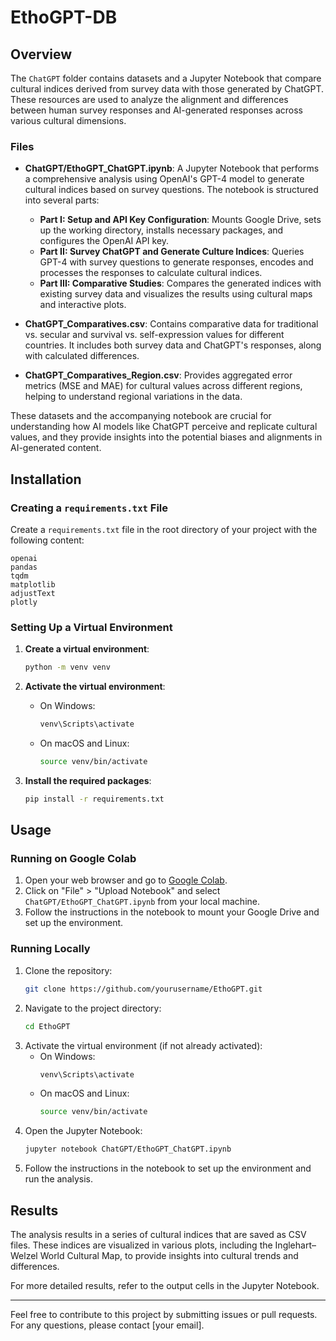 # EthoGPT-DB

## Overview

The `ChatGPT` folder contains datasets and a Jupyter Notebook that compare cultural indices derived from survey data with those generated by ChatGPT. These resources are used to analyze the alignment and differences between human survey responses and AI-generated responses across various cultural dimensions.

### Files

- **ChatGPT/EthoGPT_ChatGPT.ipynb**: A Jupyter Notebook that performs a comprehensive analysis using OpenAI's GPT-4 model to generate cultural indices based on survey questions. The notebook is structured into several parts:
  - **Part I: Setup and API Key Configuration**: Mounts Google Drive, sets up the working directory, installs necessary packages, and configures the OpenAI API key.
  - **Part II: Survey ChatGPT and Generate Culture Indices**: Queries GPT-4 with survey questions to generate responses, encodes and processes the responses to calculate cultural indices.
  - **Part III: Comparative Studies**: Compares the generated indices with existing survey data and visualizes the results using cultural maps and interactive plots.

- **ChatGPT_Comparatives.csv**: Contains comparative data for traditional vs. secular and survival vs. self-expression values for different countries. It includes both survey data and ChatGPT's responses, along with calculated differences.

- **ChatGPT_Comparatives_Region.csv**: Provides aggregated error metrics (MSE and MAE) for cultural values across different regions, helping to understand regional variations in the data.


These datasets and the accompanying notebook are crucial for understanding how AI models like ChatGPT perceive and replicate cultural values, and they provide insights into the potential biases and alignments in AI-generated content.

## Installation

### Creating a `requirements.txt` File

Create a `requirements.txt` file in the root directory of your project with the following content:

```
openai
pandas
tqdm
matplotlib
adjustText
plotly
```

### Setting Up a Virtual Environment

1. **Create a virtual environment**:
   ```bash
   python -m venv venv
   ```

2. **Activate the virtual environment**:
   - On Windows:
     ```bash
     venv\Scripts\activate
     ```
   - On macOS and Linux:
     ```bash
     source venv/bin/activate
     ```

3. **Install the required packages**:
   ```bash
   pip install -r requirements.txt
   ```

## Usage

### Running on Google Colab

1. Open your web browser and go to [Google Colab](https://colab.research.google.com/).
2. Click on "File" > "Upload Notebook" and select `ChatGPT/EthoGPT_ChatGPT.ipynb` from your local machine.
3. Follow the instructions in the notebook to mount your Google Drive and set up the environment.

### Running Locally

1. Clone the repository:
   ```bash
   git clone https://github.com/yourusername/EthoGPT.git
   ```
2. Navigate to the project directory:
   ```bash
   cd EthoGPT
   ```
3. Activate the virtual environment (if not already activated):
   - On Windows:
     ```bash
     venv\Scripts\activate
     ```
   - On macOS and Linux:
     ```bash
     source venv/bin/activate
     ```
4. Open the Jupyter Notebook:
   ```bash
   jupyter notebook ChatGPT/EthoGPT_ChatGPT.ipynb
   ```
5. Follow the instructions in the notebook to set up the environment and run the analysis.

## Results

The analysis results in a series of cultural indices that are saved as CSV files. These indices are visualized in various plots, including the Inglehart–Welzel World Cultural Map, to provide insights into cultural trends and differences.

For more detailed results, refer to the output cells in the Jupyter Notebook.

---

Feel free to contribute to this project by submitting issues or pull requests. For any questions, please contact [your email].